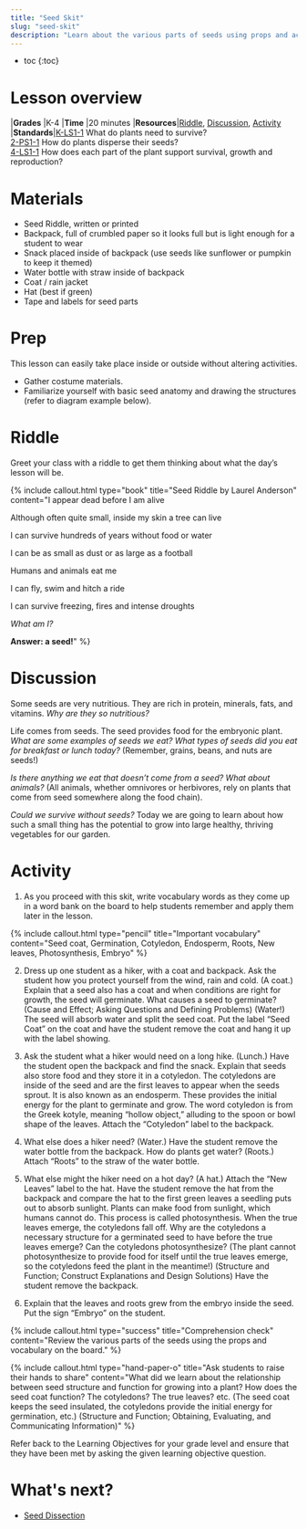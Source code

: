 ```yaml
---
title: "Seed Skit"
slug: "seed-skit"
description: "Learn about the various parts of seeds using props and acting"
---
```


* toc
{:toc}

# Lesson overview

|**Grades**   |K-4
|**Time**     |20 minutes
|**Resources**|[Riddle](#riddle), [Discussion](#discussion), [Activity](#activity)
|**Standards**|[K-LS1-1](https://www.nextgenscience.org/pe/k-ls1-1-molecules-organisms-structures-and-processes) What do plants need to survive?<br>[2-PS1-1](https://www.nextgenscience.org/pe/2-ps1-1-matter-and-its-interactions) How do plants disperse their seeds?<br>[4-LS1-1](https://www.nextgenscience.org/dci-arrangement/4-ls1-molecules-organisms-structures-and-processes) How does each part of the plant support survival, growth and reproduction?

# Materials

- Seed Riddle, written or printed
- Backpack, full of crumbled paper so it looks full but is light enough for a student to wear
- Snack placed inside of backpack (use seeds like sunflower or pumpkin to keep it themed)
- Water bottle with straw inside of backpack
- Coat / rain jacket
- Hat (best if green)
- Tape and labels for seed parts

# Prep

This lesson can easily take place inside or outside without altering activities.

- Gather costume materials.
- Familiarize yourself with basic seed anatomy and drawing the structures (refer to diagram example below).

# Riddle

Greet your class with a riddle to get them thinking about what the day’s lesson will be.

{%
include callout.html
type="book"
title="Seed Riddle by Laurel Anderson"
content="I appear dead before I am alive

Although often quite small, inside my skin a tree can live

I can survive hundreds of years without food or water

I can be as small as dust or as large as a football

Humans and animals eat me

I can fly, swim and hitch a ride

I can survive freezing, fires and intense droughts

_What am I?_

**Answer: a seed!**"
%}

# Discussion

Some seeds are very nutritious. They are rich in protein, minerals, fats, and vitamins. _Why are they so nutritious?_

Life comes from seeds. The seed provides food for the embryonic plant. _What are some examples of seeds we eat? What types of seeds did you eat for breakfast or lunch today?_ (Remember, grains, beans, and nuts are seeds!)

_Is there anything we eat that doesn’t come from a seed? What about animals?_ (All animals, whether omnivores or herbivores, rely on plants that come from seed somewhere along the food chain).

_Could we survive without seeds?_ Today we are going to learn about how such a small thing has the potential to grow into large healthy, thriving vegetables for our garden.

# Activity

1) As you proceed with this skit, write vocabulary words as they come up in a word bank on the board to help students remember and apply them later in the lesson.

{%
include callout.html
type="pencil"
title="Important vocabulary"
content="Seed coat, Germination, Cotyledon, Endosperm, Roots, New leaves, Photosynthesis, Embryo"
%}

2) Dress up one student as a hiker, with a coat and backpack. Ask the student how you protect yourself from the wind, rain and cold. (A coat.) Explain that a seed also has a coat and when conditions are right for growth, the seed will germinate. What causes a seed to germinate? (Cause and Effect; Asking Questions and Defining Problems) (Water!) The seed will absorb water and split the seed coat. Put the label “Seed Coat” on the coat and have the student remove the coat and hang it up with the label showing.

3) Ask the student what a hiker would need on a long hike. (Lunch.) Have the student open the backpack and find the snack. Explain that seeds also store food and they store it in a cotyledon. The cotyledons are inside of the seed and are the first leaves to appear when the seeds sprout. It is also known as an endosperm. These provides the initial energy for the plant to germinate and grow. The word cotyledon is from the Greek kotyle, meaning “hollow object,” alluding to the spoon or bowl shape of the leaves. Attach the “Cotyledon” label to the backpack.

4) What else does a hiker need? (Water.) Have the student remove the water bottle from the backpack. How do plants get water? (Roots.) Attach “Roots” to the straw of the water bottle.

5) What else might the hiker need on a hot day? (A hat.) Attach the “New Leaves” label to the hat. Have the student remove the hat from the backpack and compare the hat to the first green leaves a seedling puts out to absorb sunlight. Plants can make food from sunlight, which humans cannot do. This process is called photosynthesis. When the true leaves emerge, the cotyledons fall off. Why are the cotyledons a necessary structure for a germinated seed to have before the true leaves emerge? Can the cotyledons photosynthesize? (The plant cannot photosynthesize to provide food for itself until the true leaves emerge, so the cotyledons feed the plant in the meantime!) (Structure and Function; Construct Explanations and Design Solutions) Have the student remove the backpack.

6) Explain that the leaves and roots grew from the embryo inside the seed. Put the sign “Embryo” on the student.

{%
include callout.html
type="success"
title="Comprehension check"
content="Review the various parts of the seeds using the props and vocabulary on the board."
%}

{%
include callout.html
type="hand-paper-o"
title="Ask students to raise their hands to share"
content="What did we learn about the relationship between seed structure and function for growing into a plant? How does the seed coat function? The cotyledons? The true leaves? etc. (The seed coat keeps the seed insulated, the cotyledons provide the initial energy for germination, etc.) (Structure and Function; Obtaining, Evaluating, and Communicating Information)"
%}

Refer back to the Learning Objectives for your grade level and ensure that they have been met by asking the given learning objective question.

# What's next?

* [Seed Dissection](../seeds/seed-dissection.md)
